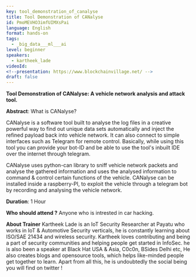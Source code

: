 ```yaml
---
key: tool_demonstration_of_canalyse
title: Tool Demonstration of CANalyse
id: PmoMEVHO3imfUIMXsPai
language: English
format: hands-on
tags:
  - _big_data___ml___ai
level: beginner
speakers:
  - kartheek_lade
videoId: 
<!--presentation: https://www.blockchainvillage.net/ -->
draft: false
---
```


<!-- <a align="center" class="btn primary" target="_blank" rel="noopener" href="https://forms.gle/x7tbBKrf3eoVJ7UJ9">Register</a>  -->

**Tool Demonstration of CANalyse: A vehicle network analysis and attack tool.**

**Abstract**: What is CANalyse?

CANalyse is a software tool built to analyse the log files in a creative powerful way to find out unique data sets automatically and inject the refined payload back into vehicle network. It can also connect to simple interfaces such as Telegram for remote control. Basically, while using this tool you can provide your bot-ID and be able to use the tool's inbuilt IDE over the internet through telegram.  

CANalyse uses python-can library to sniff vehicle network packets and analyse the gathered information and uses the analysed information to command & control certain functions of the vehicle. CANalyse can be installed inside a raspberry-PI, to exploit the vehicle through a telegram bot by recording and analysing the vehicle network.

**Duration**: 1 Hour

**Who should attend ?**
Anyone who is intrested in car hacking.


**About Trainer**
Kartheek Lade is an IoT Security Researcher at Payatu who works in IoT & Automotive Security verticals, he is constantly learning about ISO/SAE 21434 and wireless security. Kartheek loves contributing and being a part of security communities and helping people get started in InfoSec. he is also been a speaker at Black Hat USA & Asia, C0c0n, BSides Delhi etc, He also creates blogs and opensource tools, which helps like-minded people get together to learn. Apart from all this, he is undoubtedly the social being you will find on twitter !

<!--
<a align="center" class="btn primary" target="_blank" rel="noopener" href="https://docs.google.com/forms/d/1l0JWU9j-t_i0xJDF6NK7SPQoevcGx_ijkmsMoyvmxPk">Register</a>
-->